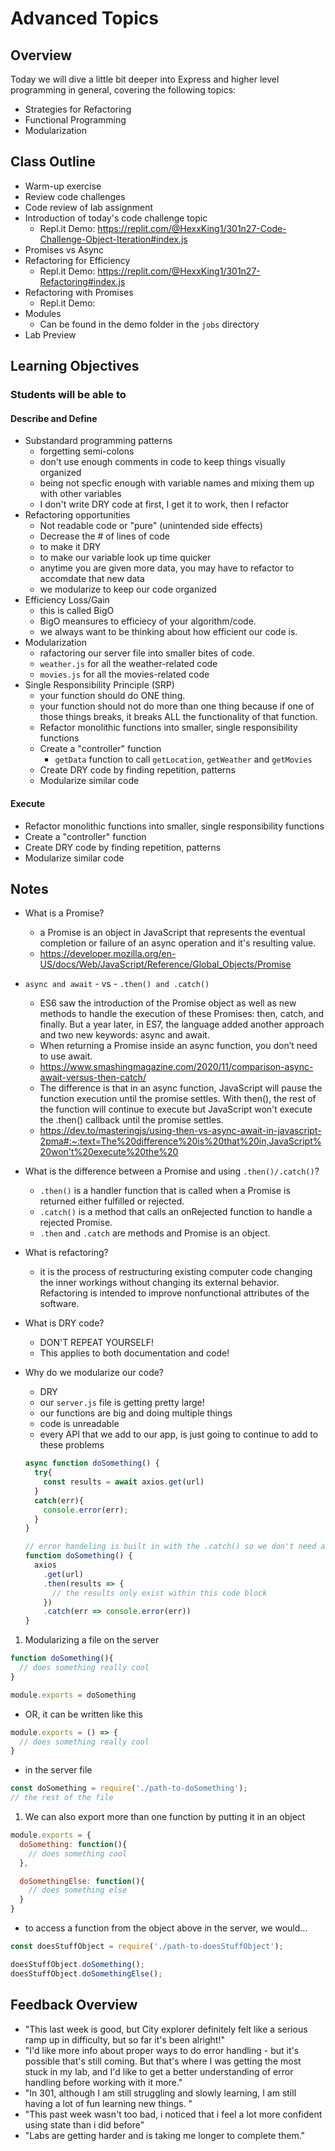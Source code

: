 # Advanced Topics

## Overview

Today we will dive a little bit deeper into Express and higher level programming in general, covering the following topics:

- Strategies for Refactoring
- Functional Programming
- Modularization

## Class Outline

- Warm-up exercise
- Review code challenges
- Code review of lab assignment
- Introduction of today's code challenge topic
  - Repl.it Demo: <https://replit.com/@HexxKing1/301n27-Code-Challenge-Object-Iteration#index.js>
- Promises vs Async
- Refactoring for Efficiency
  - Repl.it Demo: <https://replit.com/@HexxKing1/301n27-Refactoring#index.js>
- Refactoring with Promises
  - Repl.it Demo:
- Modules
  - Can be found in the demo folder in the `jobs` directory
- Lab Preview

## Learning Objectives

### Students will be able to

#### Describe and Define

- Substandard programming patterns
  - forgetting semi-colons
  - don't use enough comments in code to keep things visually organized
  - being not specfic enough with variable names and mixing them up with other variables
  - I don't write DRY code at first, I get it to work, then I refactor
- Refactoring opportunities
  - Not readable code or "pure" (unintended side effects)
  - Decrease the # of lines of code
  - to make it DRY
  - to make our variable look up time quicker
  - anytime you are given more data, you may have to refactor to accomdate that new data
  - we modularize to keep our code organized
- Efficiency Loss/Gain
  - this is called BigO
  - BigO meansures to efficiecy of your algorithm/code.
  - we always want to be thinking about how efficient our code is.
- Modularization
  - rafactoring our server file into smaller bites of code.
  - `weather.js` for all the weather-related code
  - `movies.js` for all the movies-related code
- Single Responsibility Principle (SRP)
  - your function should do ONE thing.
  - your function should not do more than one thing because if one of those things breaks, it breaks ALL the functionality of that function.
  - Refactor monolithic functions into smaller, single responsibility functions
  - Create a "controller" function
    - `getData` function to call `getLocation`, `getWeather` and `getMovies`
  - Create DRY code by finding repetition, patterns
  - Modularize similar code

#### Execute

- Refactor monolithic functions into smaller, single responsibility functions
- Create a "controller" function
- Create DRY code by finding repetition, patterns
- Modularize similar code

## Notes

- What is a Promise?
  - a Promise is an object in JavaScript that represents the eventual completion or failure of an async operation and it's resulting value.
  - <https://developer.mozilla.org/en-US/docs/Web/JavaScript/Reference/Global_Objects/Promise>

- `async and await` - vs - `.then() and .catch()`
  - ES6 saw the introduction of the Promise object as well as new methods to handle the execution of these Promises: then, catch, and finally. But a year later, in ES7, the language added another approach and two new keywords: async and await.
  - When returning a Promise inside an async function, you don’t need to use await.
  - <https://www.smashingmagazine.com/2020/11/comparison-async-await-versus-then-catch/>
  - The difference is that in an async function, JavaScript will pause the function execution until the promise settles. With then(), the rest of the function will continue to execute but JavaScript won't execute the .then() callback until the promise settles.
  - <https://dev.to/masteringjs/using-then-vs-async-await-in-javascript-2pma#:~:text=The%20difference%20is%20that%20in,JavaScript%20won't%20execute%20the%20>

- What is the difference between a Promise and using `.then()/.catch()`?
  - `.then()` is a handler function that is called when a Promise is returned either fulfilled or rejected.
  - `.catch()` is a method that calls an onRejected function to handle a rejected Promise.
  - `.then` and `.catch` are methods and Promise is an object.

- What is refactoring?
  - it is the process of restructuring existing computer code changing the inner workings without changing its external behavior. Refactoring is intended to improve nonfunctional attributes of the software.

- What is DRY code?
  - DON'T REPEAT YOURSELF!
  - This applies to both documentation and code!

- Why do we modularize our code?
  - DRY
  - our `server.js` file is getting pretty large!
  - our functions are big and doing multiple things
  - code is unreadable
  - every API that we add to our app, is just going to continue to add to these problems

  ```javaScript
  async function doSomething() {
    try{
      const results = await axios.get(url)
    }
    catch(err){
      console.error(err);
    }
  }

  // error handeling is built in with the .catch() so we don't need a try/catch
  function doSomething() {
    axios
      .get(url)
      .then(results => {
        // the results only exist within this code block
      })
      .catch(err => console.error(err))
  }
  ```

1. Modularizing a file on the server

  ```javaScript
  function doSomething(){
    // does something really cool
  }

  module.exports = doSomething
  ```

  - OR, it can be written like this

  ```javaScript
  module.exports = () => {
    // does something really cool
  }
  ```

  - in the server file

  ```javaScript
  const doSomething = require('./path-to-doSomething');
  // the rest of the file
  ```

1. We can also export more than one function by putting it in an object

  ```javaScript
  module.exports = {
    doSomething: function(){
      // does something cool
    },

    doSomethingElse: function(){
      // does something else
    }
  }
  ```

  - to access a function from the object above in the server, we would...

  ```javaScript
  const doesStuffObject = require('./path-to-doesStuffObject');

  doesStuffObject.doSomething();
  doesStuffObject.doSomethingElse();
  ```

## Feedback Overview

- "This last week is good, but City explorer definitely felt like a serious ramp up in difficulty, but so far it's been alright!"
- "I'd like more info about proper ways to do error handling - but it's possible that's still coming.  But that's where I was getting the most stuck in my lab, and I'd like to get a better understanding of error handling before working with it more."
- "In 301, although I am still struggling and slowly learning, I am still having a lot of fun learning new things. "
- "This past week wasn't too bad, i noticed that i feel a lot more confident using state than i did before"
- "Labs are getting harder and is taking me longer to complete them."
